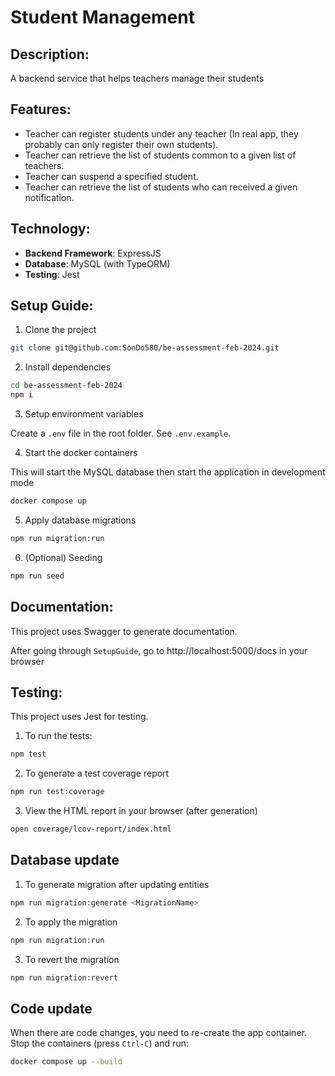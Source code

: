 # Student Management

## Description:

A backend service that helps teachers manage their students

## Features:

- Teacher can register students under any teacher (In real app, they probably can only register their own students).
- Teacher can retrieve the list of students common to a given list of teachers.
- Teacher can suspend a specified student.
- Teacher can retrieve the list of students who can received a given notification.

## Technology:

- **Backend Framework**: ExpressJS
- **Database**: MySQL (with TypeORM)
- **Testing**: Jest

## Setup Guide:

1. Clone the project

```bash
git clone git@github.com:SonDo580/be-assessment-feb-2024.git
```

2. Install dependencies

```bash
cd be-assessment-feb-2024
npm i
```

3. Setup environment variables

Create a `.env` file in the root folder. See `.env.example`.

4. Start the docker containers

This will start the MySQL database then start the application in development mode

```bash
docker compose up
```

5. Apply database migrations

```bash
npm run migration:run
```

6. (Optional) Seeding

```bash
npm run seed
```

## Documentation:

This project uses Swagger to generate documentation.

After going through `SetupGuide`, go to http://localhost:5000/docs in your browser

## Testing:

This project uses Jest for testing.

1. To run the tests:

```bash
npm test
```

2. To generate a test coverage report

```bash
npm run test:coverage
```

3. View the HTML report in your browser (after generation)

```bash
open coverage/lcov-report/index.html
```

## Database update

1. To generate migration after updating entities

```bash
npm run migration:generate <MigrationName>
```

2. To apply the migration

```bash
npm run migration:run
```

3. To revert the migration

```bash
npm run migration:revert
```

## Code update

When there are code changes, you need to re-create the app container.
Stop the containers (press `Ctrl-C`) and run:

```bash
docker compose up --build
```

